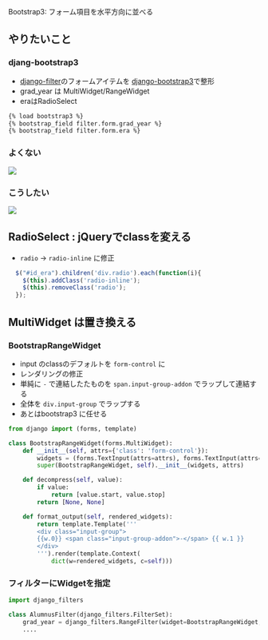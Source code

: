 Bootstrap3: フォーム項目を水平方向に並べる

## やりたいこと

### djang-bootstrap3

- [django-filter](https://django-filter.readthedocs.org/en/latest/index.html)のフォームアイテムを [django-bootstrap3](https://github.com/dyve/django-bootstrap3)で整形
- grad_year は MultiWidget/RangeWidget
- eraはRadioSelect

~~~html
{% load bootstrap3 %}
{% bootstrap_field filter.form.grad_year %}
{% bootstrap_field filter.form.era %}  
~~~

### よくない

![](https://github.com/hdknr/scriptogr.am/blob/e345d9840903683d6015e5d8a17f568c7aa7736f/django/bootstrap3.input.horizontal.bad.png?raw=true)

### こうしたい

![](https://github.com/hdknr/scriptogr.am/blob/e345d9840903683d6015e5d8a17f568c7aa7736f/django/bootstrap3.input.horizontal.good.png?raw=true)


## RadioSelect : jQueryでclassを変える

- `radio` -> `radio-inline` に修正

~~~js
  $("#id_era").children('div.radio').each(function(i){
    $(this).addClass('radio-inline'); 
    $(this).removeClass('radio'); 
  });
~~~


## MultiWidget は置き換える

### BootstrapRangeWidget

-  input のclassのデフォルトを `form-control` に
- レンダリングの修正
- 単純に `-` で連結したたものを `span.input-group-addon` でラップして連結する
- 全体を `div.input-group` でラップする
- あとはbootstrap3 に任せる

~~~py
from django import (forms, template) 

class BootstrapRangeWidget(forms.MultiWidget):
    def __init__(self, attrs={'class': 'form-control'}):
        widgets = (forms.TextInput(attrs=attrs), forms.TextInput(attrs=attrs))
        super(BootstrapRangeWidget, self).__init__(widgets, attrs)

    def decompress(self, value):
        if value:
            return [value.start, value.stop]
        return [None, None]

    def format_output(self, rendered_widgets):
        return template.Template('''
        <div class="input-group">
        {{w.0}} <span class="input-group-addon">-</span> {{ w.1 }}
        </div>
        ''').render(template.Context(
            dict(w=rendered_widgets, c=self)))
~~~

### フィルターにWidgetを指定

~~~py
import django_filters

class AlumnusFilter(django_filters.FilterSet):                                         
    grad_year = django_filters.RangeFilter(widget=BootstrapRangeWidget,)  
    ....
~~~
